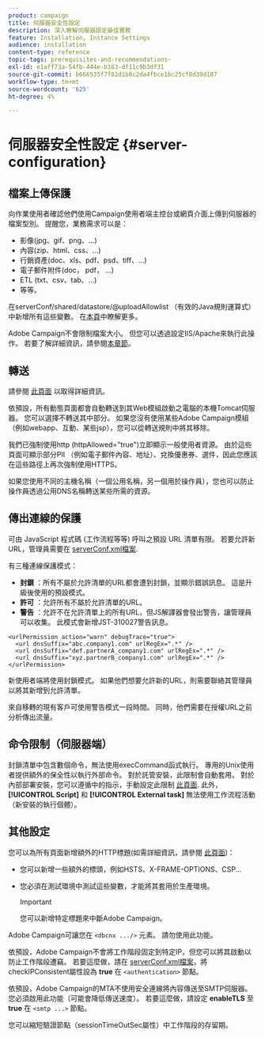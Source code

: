 ```yaml
---
product: campaign
title: 伺服器安全性設定
description: 深入瞭解伺服器設定最佳實務
feature: Installation, Instance Settings
audience: installation
content-type: reference
topic-tags: prerequisites-and-recommendations-
exl-id: e1aff73a-54fb-444e-b183-df11c9b3df31
source-git-commit: b666535f7f82d1b8c2da4fbce1bc25cf8d39d187
workflow-type: tm+mt
source-wordcount: '625'
ht-degree: 4%

---
```


# 伺服器安全性設定 {#server-configuration}

## 檔案上傳保護

向作業使用者確認他們使用Campaign使用者端主控台或網頁介面上傳到伺服器的檔案型別。 提醒您，業務需求可以是：

* 影像(jpg、gif、png、...)
* 內容(zip、html、css、...)
* 行銷資產(doc、xls、pdf、psd、tiff、...)
* 電子郵件附件(doc， pdf， ...)
* ETL (txt、csv、tab、...)
* 等等。

在serverConf/shared/datastore/@uploadAllowlist （有效的Java規則運算式）中新增所有這些變數。 在[本頁](../../installation/using/file-res-management.md)中瞭解更多。

Adobe Campaign不會限制檔案大小。 但您可以透過設定IIS/Apache來執行此操作。 若要了解詳細資訊，請參閱[本章節](../../installation/using/web-server-configuration.md)。

## 轉送

請參閱 [此頁面](../../installation/using/configuring-campaign-server.md#dynamic-page-security-and-relays) 以取得詳細資訊。

依預設，所有動態頁面都會自動轉送到其Web模組啟動之電腦的本機Tomcat伺服器。 您可以選擇不轉送其中部分。 如果您沒有使用某些Adobe Campaign模組（例如webapp、互動、某些jsp），您可以從轉送規則中將其移除。

我們已強制使用http (httpAllowed=&quot;true&quot;)立即顯示一般使用者資源。 由於這些頁面可顯示部分PII （例如電子郵件內容、地址）、兌換優惠券、選件，因此您應該在這些路徑上再次強制使用HTTPS。

如果您使用不同的主機名稱（一個公用名稱，另一個用於操作員），您也可以防止操作員透過公用DNS名稱轉送某些所需的資源。

## 傳出連線的保護

可由 JavaScript 程式碼 (工作流程等等) 呼叫之預設 URL 清單有限。 若要允許新URL，管理員需要在 [serverConf.xml檔案](../../installation/using/the-server-configuration-file.md).

有三種連線保護模式：

* **封鎖** ：所有不屬於允許清單的URL都會遭到封鎖，並顯示錯誤訊息。 這是升級後使用的預設模式。
* **許可** ：允許所有不屬於允許清單的URL。
* **警告** ：允許不在允許清單上的所有URL，但JS解譯器會發出警告，讓管理員可以收集。 此模式會新增JST-310027警告訊息。

```
<urlPermission action="warn" debugTrace="true">
  <url dnsSuffix="abc.company1.com" urlRegEx=".*" />
  <url dnsSuffix="def.partnerA_company1.com" urlRegEx=".*" />
  <url dnsSuffix="xyz.partnerB_company1.com" urlRegEx=".*" />
</urlPermission>
```

新使用者端將使用封鎖模式。 如果他們想要允許新的URL，則需要聯絡其管理員以將其新增到允許清單。

來自移轉的現有客戶可使用警告模式一段時間。 同時，他們需要在授權URL之前分析傳出流量。

## 命令限制（伺服器端）

封鎖清單中包含數個命令，無法使用execCommand函式執行。 專用的Unix使用者提供額外的保全性以執行外部命令。 對於託管安裝，此限制會自動套用。 對於內部部署安裝，您可以遵循中的指示，手動設定此限制 [此頁面](../../installation/using/configuring-campaign-server.md#restricting-authorized-external-commands). 此外， **[!UICONTROL Script]** 和 **[!UICONTROL External task]** 無法使用工作流程活動（新安裝的執行個體）。

## 其他設定

您可以為所有頁面新增額外的HTTP標題(如需詳細資訊，請參閱 [此頁面](../../installation/using/configuring-campaign-server.md#restricting-authorized-external-commands))：

* 您可以新增一些額外的標頭，例如HSTS、X-FRAME-OPTIONS、CSP...
* 您必須在測試環境中測試這些變數，才能將其套用於生產環境。

  >[!IMPORTANT]
  >
  >您可以新增特定標題來中斷Adobe Campaign。

Adobe Campaign可讓您在 `<dbcnx .../>` 元素。 請勿使用此功能。

依預設，Adobe Campaign不會將工作階段固定到特定IP，但您可以將其啟動以防止工作階段遭竊。 若要這麼做，請在 [serverConf.xml檔案](../../installation/using/the-server-configuration-file.md)，將checkIPConsistent屬性設為 **true** 在 `<authentication>` 節點。

依預設，Adobe Campaign的MTA不使用安全連線將內容傳送至SMTP伺服器。 您必須啟用此功能（可能會降低傳送速度）。 若要這麼做，請設定 **enableTLS** 至 **true** 在 `<smtp ...>` 節點。

您可以縮短驗證節點（sessionTimeOutSec屬性）中工作階段的存留期。
